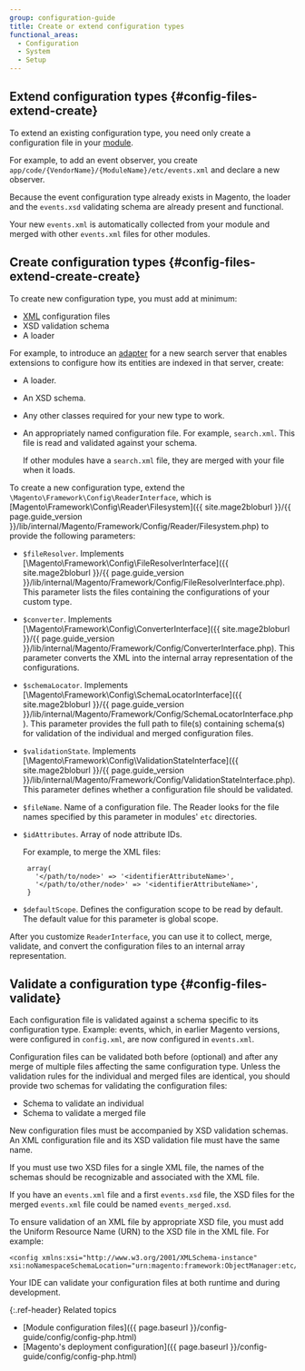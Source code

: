 ```yaml
---
group: configuration-guide
title: Create or extend configuration types
functional_areas:
  - Configuration
  - System
  - Setup
---
```


## Extend configuration types {#config-files-extend-create}

To extend an existing configuration type, you need only create a configuration file in your [module](https://glossary.magento.com/module).

For example, to add an event observer, you create `app/code/{VendorName}/{ModuleName}/etc/events.xml` and declare a new observer.

Because the event configuration type already exists in Magento, the loader and the `events.xsd` validating schema are already present and functional.

Your new `events.xml` is automatically collected from your module and merged with other `events.xml` files for other modules.

## Create configuration types {#config-files-extend-create-create}

To create new configuration type, you must add at minimum:

* [XML](https://glossary.magento.com/xml) configuration files
* XSD validation schema
* A loader

For example, to introduce an [adapter](https://glossary.magento.com/adapter) for a new search server that enables extensions to configure how its entities are indexed in that server, create:

* A loader.
* An XSD schema.
* Any other classes required for your new type to work.
* An appropriately named configuration file. For example, `search.xml`. This file is read and validated against your schema.

   If other modules have a `search.xml` file, they are merged with your file when it loads.

To create a new configuration type, extend the `\Magento\Framework\Config\ReaderInterface`, which is [Magento\Framework\Config\Reader\Filesystem]({{ site.mage2bloburl }}/{{ page.guide_version }}/lib/internal/Magento/Framework/Config/Reader/Filesystem.php) to provide the following parameters:

* `$fileResolver`. Implements [\Magento\Framework\Config\FileResolverInterface]({{ site.mage2bloburl }}/{{ page.guide_version }}/lib/internal/Magento/Framework/Config/FileResolverInterface.php). This parameter lists the files containing the configurations of your custom type.
* `$converter`. Implements [\Magento\Framework\Config\ConverterInterface]({{ site.mage2bloburl }}/{{ page.guide_version }}/lib/internal/Magento/Framework/Config/ConverterInterface.php). This parameter converts the XML into the internal array representation of the configurations.
* `$schemaLocator`. Implements [\Magento\Framework\Config\SchemaLocatorInterface]({{ site.mage2bloburl }}/{{ page.guide_version }}/lib/internal/Magento/Framework/Config/SchemaLocatorInterface.php). This parameter provides the full path to file(s) containing schema(s) for validation of the individual and merged configuration files.
* `$validationState`. Implements [\Magento\Framework\Config\ValidationStateInterface]({{ site.mage2bloburl }}/{{ page.guide_version }}/lib/internal/Magento/Framework/Config/ValidationStateInterface.php). This parameter defines whether a configuration file should be validated.
* `$fileName`. Name of a configuration file. The Reader looks for the file names specified by this parameter in modules' `etc` directories.
* `$idAttributes`. Array of node attribute IDs.

    For example, to merge the XML files:

       array(
         '</path/to/node>' => '<identifierAttributeName>',
         '</path/to/other/node>' => '<identifierAttributeName>',
       }

* `$defaultScope`. Defines the configuration scope to be read by default. The default value for this parameter is global scope.

 After you customize `ReaderInterface`, you can use it to collect, merge, validate, and convert the configuration files to an internal array representation.

## Validate a configuration type {#config-files-validate}

Each configuration file is validated against a schema specific to its configuration type. Example: events, which, in earlier Magento versions, were configured in `config.xml`, are now configured in `events.xml`.

Configuration files can be validated both before (optional) and after any merge of multiple files affecting the same configuration type. Unless the validation rules for the individual and merged files are identical, you should provide two schemas for validating the configuration files:

* Schema to validate an individual
* Schema to validate a merged file

New configuration files must be accompanied by XSD validation schemas. An XML configuration file and its XSD validation file must have the same name.

If you must use two XSD files for a single XML file, the names of the schemas should be recognizable and associated with the XML file.

If you have an `events.xml` file and a first `events.xsd` file, the XSD files for the merged `events.xml` file could be named `events_merged.xsd`.

To ensure validation of an XML file by appropriate XSD file, you must add the Uniform Resource Name (URN) to the XSD file in the XML file. For example:

    <config xmlns:xsi="http://www.w3.org/2001/XMLSchema-instance" xsi:noNamespaceSchemaLocation="urn:magento:framework:ObjectManager:etc/config.xsd">

Your IDE can validate your configuration files at both runtime and during development.

{:.ref-header}
Related topics

* [Module configuration files]({{ page.baseurl }}/config-guide/config/config-php.html)
* [Magento's deployment configuration]({{ page.baseurl }}/config-guide/config/config-php.html)
